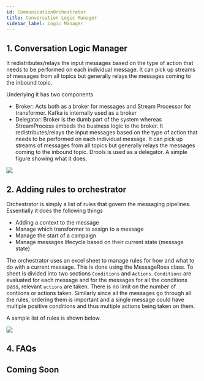 ```yaml
---
id: CommunicationOrchestrator
title: Conversation Logic Manager
sidebar_label: Logic Manager
---
```


## 1. Conversation Logic Manager

It redistributes/relays the input messages based on the type of action that needs to be performed on each individual message. It can pick up streams of messages from all topics but generally relays the messages coming to the inbound topic.

Underlying it has two components

- Broker: Acts both as a broker for messages and Stream Processor for transformer. Kafka is internally used as a broker
- Delegator: Broker is the dumb part of the system whereas StreamProcess embeds the business logic to the broker. It redistributes/relays the input messages based on the type of action that needs to be performed on each individual message. It can pick up streams of messages from all topics but generally relays the messages coming to the inbound topic. Drools is used as a delegator. A simple figure showing what it does,

![](https://samagra-development.github.io/docs/img/drools.png)

## 2. Adding rules to orchestrator

Orchestrator is simply a list of rules that govern the messaging pipelines. Essentially it does the following things

- Adding a context to the message
- Manage which transformer to assign to a message
- Manage the start of a campaign
- Manage messages lifecycle based on their current state (message state)

The orchestrator uses an excel sheet to manage rules for how and what to do with a current message. This is done using the MessageRosa class. To sheet is divided into two sections `Conditions` and `Actions`. `Conditions` are evaluated for each message and for the messages for all the conditions pass, relevant `actions` are taken. There is no limit on the number of contiions or actions taken. Similarly since all the messages go through all the rules, ordering them is important and a single message could have multiple positive conditions and thus multiple actions being taken on them.

A sample list of rules is shown below.

![](https://samagra-development.github.io/docs/img/rules-1.png)

## 4. FAQs

## Coming Soon
